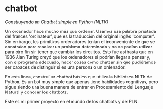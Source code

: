 # chatbot
*Construyendo un Chatbot simple en Python (NLTK)*


Un ordenador hace mucho más que ordenar. Usamos esa palabra prestada del frances 'ordinateur', que es la traducción del original inglés 'computer'. Sin embargo, los primitivos ordenadores tenían el inconveniente de que se construían para resolver un problema determinado y no se podían utilizar para otro fin sin tener que cambiar los circuitos. Esto fue así hasta que en 1936 Alan Turing creyó que los ordenadores si podrían llegar a pensar y, con el programa adecuado, hacer cosas como chatear sin que pudiéramos ser capaces de distinguir si es una persona o un ordenador.

En esta línea, construí un chatbot básico que utiliza la biblioteca NLTK de Python. Es un bot muy simple que apenas tiene habilidades cognitivas, pero sigue siendo una buena manera de entrar en Procesamiento del Lenguaje Natural y conocer los chatbots.

Este es mi primer proyecto en el mundo de los chatbots y del PLN.
